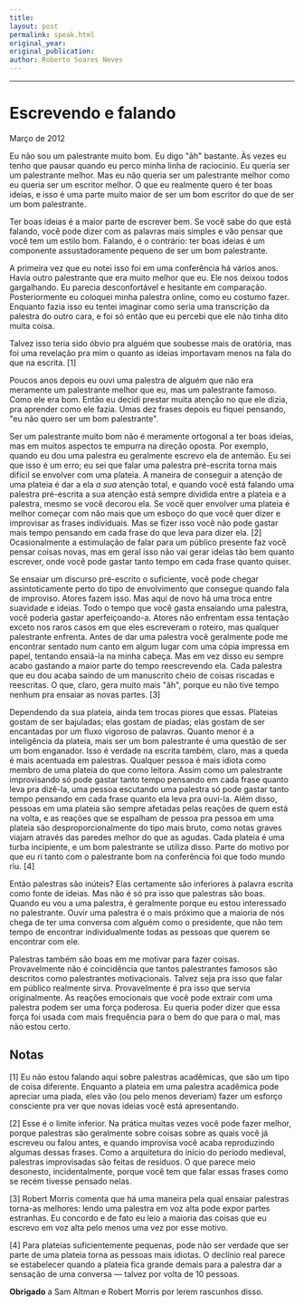 ```yaml
---
title: 
layout: post
permalink: speak.html
original_year:
original_publication:
author: Roberto Soares Neves
---
```

---
# Escrevendo e falando

Março de 2012

Eu não sou um palestrante muito bom. Eu digo "ãh" bastante. Às vezes eu tenho que pausar quando eu perco minha linha de raciocínio. Eu queria ser um palestrante melhor. Mas eu não queria ser um palestrante melhor como eu queria ser um escritor melhor. O que eu realmente quero é ter boas ideias, e isso é uma parte muito maior de ser um bom escritor do que de ser um bom palestrante.

Ter boas ideias é a maior parte de escrever bem. Se você sabe do que está falando, você pode dizer com as palavras mais simples e vão pensar que você tem um estilo bom. Falando, é o contrário: ter boas ideias é um componente assustadoramente pequeno de ser um bom palestrante.

A primeira vez que eu notei isso foi em uma conferência há vários anos. Havia outro palestrante que era muito melhor que eu. Ele nos deixou todos gargalhando. Eu parecia desconfortável e hesitante em comparação. Posteriormente eu coloquei minha palestra online, como eu costumo fazer. Enquanto fazia isso eu tentei imaginar como seria uma transcrição da palestra do outro cara, e foi só então que eu percebi que ele não tinha dito muita coisa.

Talvez isso teria sido óbvio pra alguém que soubesse mais de oratória, mas foi uma revelação pra mim o quanto as ideias importavam menos na fala do que na escrita. [1]

Poucos anos depois eu ouvi uma palestra de alguém que não era meramente um palestrante melhor que eu, mas um palestrante famoso. Como ele era bom. Então eu decidi prestar muita atenção no que ele dizia, pra aprender como ele fazia. Umas dez frases depois eu fiquei pensando, "eu não quero ser um bom palestrante". 

Ser um palestrante muito bom não é meramente ortogonal a ter boas ideias, mas em muitos aspectos te empurra na direção oposta. Por exemplo, quando eu dou uma palestra eu geralmente escrevo ela de antemão. Eu sei que isso é um erro; eu sei que falar uma palestra pré-escrita torna mais difícil se envolver com uma plateia. A maneira de conseguir a atenção de uma plateia é dar a ela *a sua* atenção total, e quando você está falando uma palestra pré-escrita a sua atenção está sempre dividida entre a plateia e a palestra, mesmo se você decorou ela. Se você quer envolver uma plateia é melhor começar com não mais que um esboço do que você quer dizer e improvisar as frases individuais. Mas se fizer isso você não pode gastar mais tempo pensando em cada frase do que leva para dizer ela. [2] Ocasionalmente a estimulação de falar para um público presente faz você pensar coisas novas, mas em geral isso não vai gerar ideias tão bem quanto escrever, onde você pode gastar tanto tempo em cada frase quanto quiser.

Se ensaiar um discurso pré-escrito o suficiente, você pode chegar assintoticamente perto do tipo de envolvimento que consegue quando fala de improviso. Atores fazem isso. Mas aqui de novo há uma troca entre suavidade e ideias. Todo o tempo que você gasta ensaiando uma palestra, você poderia gastar aperfeiçoando-a. Atores não enfrentam essa tentação exceto nos raros casos em que eles escreveram o roteiro, mas qualquer palestrante enfrenta. Antes de dar uma palestra você geralmente pode me encontrar sentado num canto em algum lugar com uma cópia impressa em papel, tentando ensaiá-la na minha cabeça. Mas em vez disso eu sempre acabo gastando a maior parte do tempo reescrevendo ela. Cada palestra que eu dou acaba saindo de um manuscrito cheio de coisas riscadas e reescritas. O que, claro, gera muito mais "ãh", porque eu não tive tempo nenhum pra ensaiar as novas partes. [3]

Dependendo da sua plateia, ainda tem trocas piores que essas. Plateias gostam de ser bajuladas; elas gostam de piadas; elas gostam de ser encantadas por um fluxo vigoroso de palavras. Quanto menor é a inteligência da plateia, mais ser um bom palestrante é uma questão de ser um bom enganador. Isso é verdade na escrita também, claro, mas a queda é mais acentuada em palestras. Qualquer pessoa é mais idiota como membro de uma plateia do que como leitora. Assim como um palestrante improvisando só pode gastar tanto tempo pensando em cada frase quanto leva pra dizê-la, uma pessoa escutando uma palestra só pode gastar tanto tempo pensando em cada frase quanto ela leva pra ouvi-la. Além disso, pessoas em uma plateia são sempre afetadas pelas reações de quem está na volta, e as reações que se espalham de pessoa pra pessoa em uma plateia são desproporcionalmente do tipo mais bruto, como notas graves viajam através das paredes melhor do que as agudas. Cada plateia é uma turba incipiente, e um bom palestrante se utiliza disso. Parte do motivo por que eu ri tanto com o palestrante bom na conferência foi que todo mundo riu. [4]

Então palestras são inúteis? Elas certamente são inferiores à palavra escrita como fonte de ideias. Mas não é só pra isso que palestras são boas. Quando eu vou a uma palestra, é geralmente porque eu estou interessado no palestrante. Ouvir uma palestra é o mais próximo que a maioria de nós chega de ter uma conversa com alguém como o presidente, que não tem tempo de encontrar individualmente todas as pessoas que querem se encontrar com ele.

Palestras também são boas em me motivar para fazer coisas. Provavelmente não é coincidência que tantos palestrantes famosos são descritos como palestrantes motivacionais. Talvez seja pra isso que falar em público realmente sirva. Provavelmente é pra isso que servia originalmente. As reações emocionais que você pode extrair com uma palestra podem ser uma força poderosa. Eu queria poder dizer que essa força foi usada com mais frequência para o bem do que para o mal, mas não estou certo.







## Notas

[1] Eu não estou falando aqui sobre palestras acadêmicas, que são um tipo de coisa diferente. Enquanto a plateia em uma palestra acadêmica pode apreciar uma piada, eles vão (ou pelo menos deveriam) fazer um esforço consciente pra ver que novas ideias você está apresentando.

[2] Esse é o limite inferior. Na prática muitas vezes você pode fazer melhor, porque palestras são geralmente sobre coisas sobre as quais você já escreveu ou falou antes, e quando improvisa você acaba reproduzindo algumas dessas frases. Como a arquitetura do início do período medieval, palestras improvisadas são feitas de resíduos. O que parece meio desonesto, incidentalmente, porque você tem que falar essas frases como se recém tivesse pensado nelas.

[3] Robert Morris comenta que há uma maneira pela qual ensaiar palestras torna-as melhores: lendo uma palestra em voz alta pode expor partes estranhas. Eu concordo e de fato eu leio a maioria das coisas que eu escrevo em voz alta pelo menos uma vez por esse motivo.

[4] Para plateias suficientemente pequenas, pode não ser verdade que ser parte de uma plateia torna as pessoas mais idiotas. O declínio real parece se estabelecer quando a plateia fica grande demais para a palestra dar a sensação de uma conversa — talvez por volta de 10 pessoas.

**Obrigado** a Sam Altman e Robert Morris por lerem rascunhos disso.